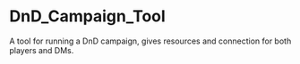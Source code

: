 # DnD_Campaign_Tool
A tool for running a DnD campaign, gives resources and connection for both players and DMs.
